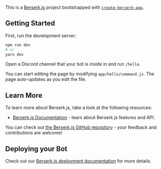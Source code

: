 This is a [Berserk.js](https://vajitsu.com/berserk/) project bootstrapped with [`create-berserk-app`](https://github.com/vercel/berserk.js/tree/canary/packages/create-berserk-app).

## Getting Started

First, run the development server:

```bash
npm run dev
# or
yarn dev
```

Open a Discord channel that your bot is inside in and run `/hello`.

You can start editing the page by modifying `app/hello/command.js`. The page auto-updates as you edit the file.

## Learn More

To learn more about Berserk.js, take a look at the following resources:

- [Berserk.js Documentation](https://berserkjs.org/docs) - learn about Berserk.js features and API.

You can check out [the Berserk.js GitHub repository](https://github.com/vajitsu/berserk.js/) - your feedback and contributions are welcome!

## Deploying your Bot

Check out our [Berserk.js deployment documentation](https://berserkjs.org/docs/deployment) for more details.
